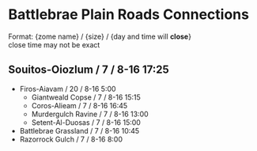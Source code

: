 # Battlebrae Plain Roads Connections

Format: {zome name} / {size} / {day and time will **close**}  
close time may not be exact

## Souitos-Oiozlum / 7 / 8-16 17:25

* Firos-Aiavam / 20 / 8-16 5:00
  * Giantweald Copse / 7 / 8-16 15:15
  * Coros-Alieam / 7 / 8-16 16:45
  * Murdergulch Ravine / 7 / 8-16 13:00
  * Setent-Al-Duosas / 7 / 8-16 15:00
* Battlebrae Grassland / 7 / 8-16 10:45
* Razorrock Gulch / 7 / 8-16  8:00
